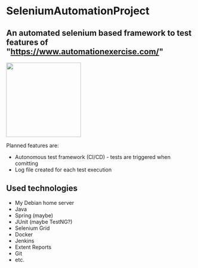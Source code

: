 # SeleniumAutomationProject

## An automated selenium based framework to test features of "https://www.automationexercise.com/"


<img src="https://user-images.githubusercontent.com/110040107/181026388-de78976d-5bc1-4e97-ba75-8d6dac351363.png" width="200">

Planned features are:
  - Autonomous test framework (CI/CD) - tests are triggered when comitting
  - Log file created for each test execution
  



## Used technologies
  - My Debian home server
  - Java
  - Spring (maybe)
  - JUnit (maybe TestNG?)
  - Selenium Grid
  - Docker
  - Jenkins
  - Extent Reports
  - Git
  - etc.
